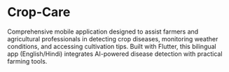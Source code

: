 # Crop-Care
Comprehensive mobile application designed to assist farmers and agricultural professionals in detecting crop diseases, monitoring weather conditions, and accessing cultivation tips. Built with Flutter, this bilingual app (English/Hindi) integrates AI-powered disease detection with practical farming tools.

